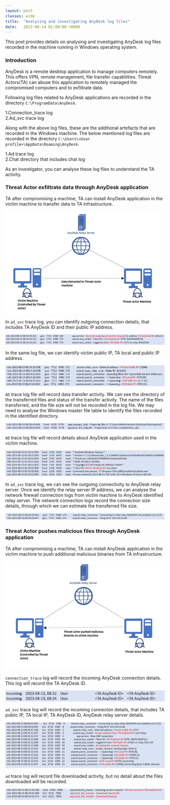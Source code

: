 ```yaml
---
layout: post
classes: wide
title:  "Analysing and investigating AnyDesk log files"
date:   2023-08-14 01:00:00 +0800
--- 
```

This post provides details on analysing and investigating AnyDesk log files recorded in the machine running in Windows operating system.  

 
### Introduction
AnyDesk is a remote desktop application to manage computers remotely. This offers VPN, remote management, file transfer capabilities. Threat Actors(TA) can abuse this application to remotely managed the compromised computers and to exfiltrate data.  

Following log files related to AnyDesk applications are recorded in the directory `C:\ProgramData\AnyDesk`.  

1.Connection_trace log  
2.Ad_svc trace log   

Along with the above log files, these are the additional artefacts that are recorded in the Windows machine. The below mentioned log files are recorded in the directory `C:\Users\<User profile>\AppData\Roaming\AnyDesk`.    

1.Ad trace log  
2.Chat directory that includes chat log   

As an investigator, you can analyse these log files to understand the TA activity.     

### Threat Actor exfiltrate data through AnyDesk application

TA after compromising a machine, TA can install AnyDesk application in the victim machine to transfer data to TA infrastructure. 

![AnyDesk_Attacks](/image/anydesk/dataextraction1.JPG)

In `ad_svc` trace log, you can identify outgoing connection details, that includes TA AnyDesk ID and their public IP address.  

![AnyDesk_outgoing](/image/anydesk/outgoing.JPG)

In the same log file, we can identify victim public IP, TA local and public IP address.  

![AnyDesk_IP](/image/anydesk/ipdetails.JPG)

`AD` trace log file will record data transfer activity. We can see the directory of the transferred files and status of the transfer activity. The name of the files transferred, and the file size will not be recorded in the log file. We may need to analyse the Windows master file table to identify the files recorded in the identified directory.     

![AnyDesk_datatransfer](/image/anydesk/datatransfer.JPG)

`AD` trace log file will record details about AnyDesk application used in the victim machine.  

![AnyDesk_victim](/image/anydesk/victim.JPG)

In `ad_svc` trace log, we can see the outgoing connectivity to AnyDesk relay server. Once we identify the relay server IP address, we can analyse the network firewall connection logs from victim machine to AnyDesk identified relay server. The network connection logs record the connection size details, through which we can estimate the transferred file size.   
 
![AnyDesk_relay](/image/anydesk/relay.JPG)


### Threat Actor pushes malicious files through AnyDesk application

TA after compromising a machine, TA can install AnyDesk application in the victim machine to push additional malicious binaries from TA infrastructure.   

![AnyDesk_binary](/image/anydesk/maliciousbinary1.JPG)

`connection_trace` log will record the incoming AnyDesk connection details. This log will record the TA AnyDesk ID.    
  
![AnyDesk_incoming](/image/anydesk/incoming.JPG)

`ad_svc` trace log will record the incoming connecton details, that includes TA public IP, TA local IP, TA AnyDesk ID, AnyDesk relay server details.  
   
![AnyDesk_incomingip](/image/anydesk/incomingipdetails.JPG)

`ad` trace log will record file downloaded activity, but no detail about the files downloaded will be recorded.    
   
![AnyDesk_incomingip](/image/anydesk/incomingpush.JPG)




